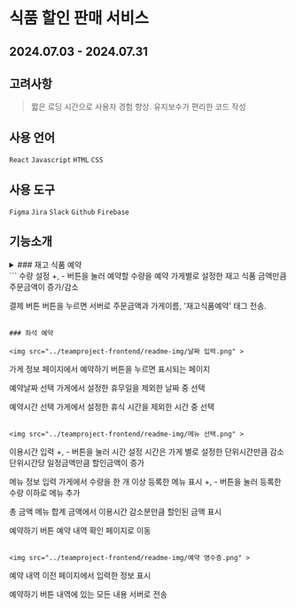 # 식품 할인 판매 서비스

## 2024.07.03 - 2024.07.31

## 고려사항

> 짧은 로딩 시간으로 사용자 경험 향상. 유지보수가 편리한 코드 작성

## 사용 언어

`React` `Javascript` `HTML` `CSS`

## 사용 도구

`Figma` `Jira` `Slack` `Github` `Firebase`

## 기능소개

<details>
<summary>### 재고 식품 예약</summary>
  
<img src="readme-img/재고%20구매.png" width="250px">
</details>
```
수량 설정
+, - 버튼을 눌러 예약할 수량을 예약 가게별로 설정한 재고 식품 금액만큼 주문금액이 증가/감소

결제 버튼
버튼을 누르면 서버로 주문금액과 가게이름, '재고식품예약' 태그 전송.
```

### 좌석 예약

<img src="../teamproject-frontend/readme-img/날짜 입력.png" >

```
가게 정보 페이지에서 예약하기 버튼을 누르면 표시되는 페이지

예약날짜 선택
가게에서 설정한 휴무일을 제외한 날짜 중 선택

예약시간 선택
가게에서 설정한 휴식 시간을 제외한 시간 중 선택
```

<img src="../teamproject-frontend/readme-img/메뉴 선택.png" >

```
이용시간 입력
+, - 버튼을 눌러 시간 설정
시간은 가게 별로 설정한 단위시간만큼 감소 단위시간당 일정금액만큼 할인금액이 증가

메뉴 정보 입력
가게에서 수량을 한 개 이상 등록한 메뉴 표시 +, - 버튼을 눌러 등록한 수량 이하로 메뉴 추가

총 금액
메뉴 합계 금액에서 이용시간 감소분만큼 할인된 금액 표시

예약하기 버튼
예약 내역 확인 페이지로 이동
```

<img src="../teamproject-frontend/readme-img/예약 영수증.png" >

```
예약 내역
이전 페이지에서 입력한 정보 표시

예약하기 버튼
내역에 있는 모든 내용 서버로 전송
```
